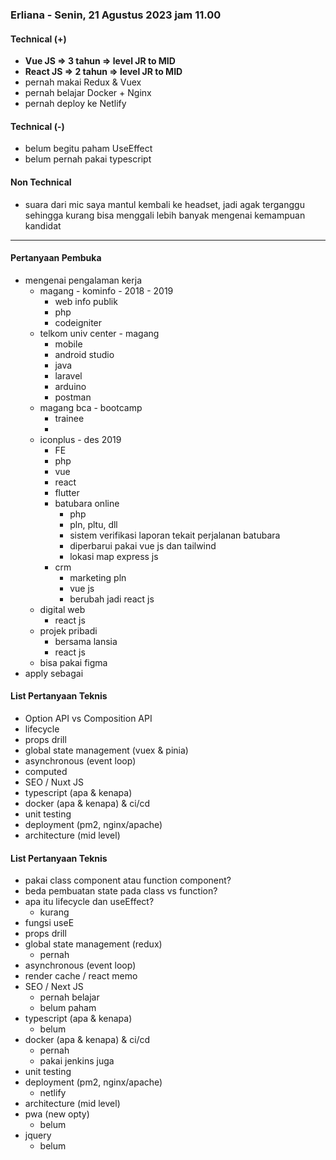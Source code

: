 ### Erliana - Senin, 21 Agustus 2023 jam 11.00

#### Technical (+) 

- **Vue JS => 3 tahun => level JR to MID**  
- **React JS => 2 tahun => level JR to MID**
- pernah makai Redux & Vuex
- pernah belajar Docker + Nginx
- pernah deploy ke Netlify

#### Technical (-)  

- belum begitu paham UseEffect
- belum pernah pakai typescript

#### Non Technical  

- suara dari mic saya mantul kembali ke headset, jadi agak terganggu sehingga kurang bisa menggali lebih banyak mengenai kemampuan kandidat

---

#### Pertanyaan Pembuka

- mengenai pengalaman kerja  
	- magang - kominfo - 2018 - 2019
		- web info publik
		- php
		- codeigniter
	- telkom univ center - magang
		- mobile
		- android studio
		- java
		- laravel
		- arduino
		- postman
	- magang bca - bootcamp
		- trainee
		- 
	- iconplus - des 2019
		- FE
		- php
		- vue
		- react
		- flutter
		- batubara online 
			- php
			- pln, pltu, dll
			- sistem verifikasi laporan tekait perjalanan batubara
			- diperbarui pakai vue js dan tailwind
			- lokasi map express js
		- crm
			- marketing pln
			- vue js
			- berubah jadi react js
	- digital web
		- react js
	- projek pribadi
		- bersama lansia
		- react js
	- bisa pakai figma
- apply sebagai


#### List Pertanyaan Teknis

- Option API vs Composition API
- lifecycle 
- props drill  
- global state management (vuex & pinia)  
- asynchronous (event loop)  
- computed 
- SEO / Nuxt JS  
- typescript (apa & kenapa)  
- docker (apa & kenapa) & ci/cd  
- unit testing  
- deployment (pm2, nginx/apache)  
- architecture (mid level)  

#### List Pertanyaan Teknis

- pakai class component atau function component?
- beda pembuatan state pada class vs function?  
- apa itu lifecycle dan useEffect?
	- kurang
- fungsi useE 
- props drill  
- global state management (redux)  
	- pernah
- asynchronous (event loop)  
- render cache / react memo  
- SEO / Next JS  
	- pernah belajar
	- belum paham
- typescript (apa & kenapa)  
	- belum
- docker (apa & kenapa) & ci/cd  
	- pernah
	- pakai jenkins juga
- unit testing  
- deployment (pm2, nginx/apache)  
	- netlify
- architecture (mid level)  
- pwa (new opty)
	- belum
- jquery
	- belum